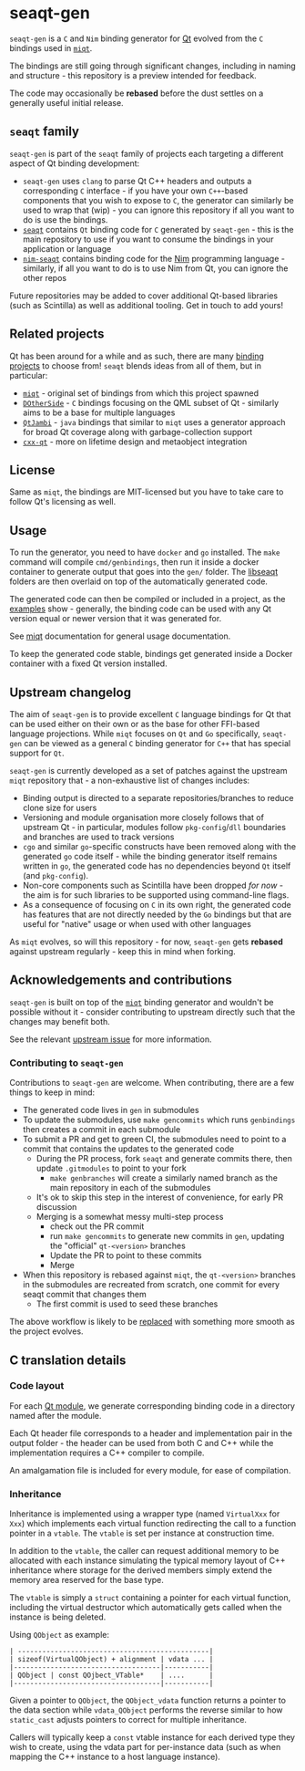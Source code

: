 # seaqt-gen

`seaqt-gen` is a `C` and `Nim` binding generator for [Qt](https://www.qt.io/) evolved from the `C` bindings used in [`miqt`](https://github.com/mappu/miqt).

The bindings are still going through significant changes, including in naming and structure - this repository is a preview intended for feedback.

The code may occasionally be **rebased** before the dust settles on a generally useful initial release.

## `seaqt` family

`seaqt-gen` is part of the `seaqt` family of projects each targeting a different aspect of Qt binding development:

* `seaqt-gen` uses `clang` to parse Qt C++ headers and outputs a corresponding `C` interface - if you have your own `C++`-based components that you wish to expose to `C`, the generator can similarly be used to wrap that (wip) - you can ignore this repository if all you want to do is use the bindings.
* [`seaqt`](https://github.com/seaqt/seaqt) contains `Qt` binding code for `C` generated by `seaqt-gen` - this is the main repository to use if you want to consume the bindings in your application or language
* [`nim-seaqt`](https://github.com/seaqt/nim-seaqt) contains binding code for the [Nim](https://github.com/nim-lang/Nim/) programming language - similarly, if all you want to do is to use Nim from Qt, you can ignore the other repos

Future repositories may be added to cover additional Qt-based libraries (such as Scintilla) as well as additional tooling. Get in touch to add yours!

## Related projects

Qt has been around for a while and as such, there are many [binding projects](https://wiki.qt.io/Language_Bindings) to choose from! `seaqt` blends ideas from all of them, but in particular:

* [`miqt`](https://github.com/mappu/miqt) - original set of bindings from which this project spawned
* [`DOtherSide`](https://github.com/filcuc/dotherside/) - `C` bindings focusing on the QML subset of Qt - similarly aims to be a base for multiple languages
* [`QtJambi`](https://github.com/OmixVisualization/qtjambi/) - `java` bindings that similar to `miqt` uses a generator approach for broad Qt coverage along with garbage-collection support
* [`cxx-qt`](https://github.com/KDAB/cxx-qt/) - more on lifetime design and metaobject integration

## License

Same as `miqt`, the bindings are MIT-licensed but you have to take care to follow Qt's licensing as well.

## Usage

To run the generator, you need to have `docker` and `go` installed. The `make` command will compile `cmd/genbindings`, then run it inside a docker container to generate output that goes into the `gen/` folder. The [libseaqt](./libseaqt) folders are then overlaid on top of the automatically generated code.

The generated code can then be compiled or included in a project, as the [examples](./examples/) show - generally, the binding code can be used with any Qt version equal or newer version that it was generated for.

See [miqt](https://github.com/mappu/miqt) documentation for general usage documentation.

To keep the generated code stable, bindings get generated inside a Docker container with a fixed
Qt version installed.

## Upstream changelog

The aim of `seaqt-gen` is to provide excellent `C` language bindings for Qt that can be used either on their own or as the base for other FFI-based language projections. While `miqt` focuses on `Qt` and `Go` specifically, `seaqt-gen` can be viewed as a general `C` binding generator for `C++` that has special support for `Qt`.

`seaqt-gen` is currently developed as a set of patches against the upstream `miqt` repository that - a non-exhaustive list of changes includes:

* Binding output is directed to a separate repositories/branches to reduce clone size for users
* Versioning and module organisation more closely follows that of upstream Qt - in particular, modules follow `pkg-config`/`dll` boundaries and branches are used to track versions
* `cgo` and similar `go`-specific constructs have been removed along with the generated `go` code itself - while the binding generator itself remains written in `go`, the generated code has no dependencies beyond `Qt` itself (and `pkg-config`).
* Non-core components such as Scintilla have been dropped _for now_ - the aim is for such libraries to be supported using command-line flags.
* As a consequence of focusing on `C` in its own right, the generated code has features that are not directly needed by the `Go` bindings but that are useful for "native" usage or when used with other languages

As `miqt` evolves, so will this repository - for now, `seaqt-gen` gets **rebased** against upstream regularly - keep this in mind when forking.

## Acknowledgements and contributions

`seaqt-gen` is built on top of the [`miqt`](https://github.com/mappu/miqt) binding generator and wouldn't be possible without it - consider contributing to upstream directly such that the changes may benefit both.

See the relevant [upstream issue](https://github.com/mappu/miqt/issues/21) for more information.

### Contributing to `seaqt-gen`

Contributions to `seaqt-gen` are welcome. When contributing, there are a few things to keep in mind:

* The generated code lives in `gen` in submodules
* To update the submodules, use `make gencommits` which runs `genbindings` then creates a commit in each submodule
* To submit a PR and get to green CI, the submodules need to point to a commit that contains the updates to the generated code
  * During the PR process, fork `seaqt` and generate commits there, then update `.gitmodules` to point to your fork
    * `make genbranches` will create a similarly named branch as the main repository in each of the submodules
  * It's ok to skip this step in the interest of convenience, for early PR discussion
  * Merging is a somewhat messy multi-step process
    * check out the PR commit
    * run `make gencommits` to generate new commits in `gen`, updating the "official" `qt-<version>` branches
    * Update the PR to point to these commits
    * Merge
* When this repository is rebased against `miqt`, the `qt-<version>` branches in the submodules are recreated from scratch, one commit for every seaqt commit that changes them
  * The first commit is used to seed these branches

The above workflow is likely to be [replaced](https://github.com/seaqt/seaqt-gen/issues/3) with something more smooth as the project evolves.

## C translation details

### Code layout

For each [Qt module](https://doc.qt.io/qt-6/qtmodules.html), we generate corresponding binding code in a directory named after the module.

Each Qt header file corresponds to a header and implementation pair in the output folder - the header can be used from both C and C++ while the implementation requires a C++ compiler to compile.

An amalgamation file is included for every module, for ease of compilation.

### Inheritance

Inheritance is implemented using a wrapper type (named `VirtualXxx` for `Xxx`)
which implements each virtual function redirecting the call to a function
pointer in a `vtable`. The `vtable` is set per instance at construction time.

In addition to the `vtable`, the caller can request additional memory to be
allocated with each instance simulating the typical memory layout of C++
inheritance where storage for the derived members simply extend the memory area
reserved for the base type.

The `vtable` is simply a `struct` containing a pointer for each virtual function,
including the virtual destructor which automatically gets called when the
instance is being deleted.

Using `QObject` as example:

```
| -----------------------------------------------|
| sizeof(VirtualQObject) + alignment | vdata ... |
|------------------------------------|-----------|
| QObject | const QOjbect_VTable*    | ....      |
|------------------------------------|-----------|
```

Given a pointer to `QObject`, the `QObject_vdata` function returns a pointer to
the data section while `vdata_QObject` performs the reverse similar to how
`static_cast` adjusts pointers to correct for multiple inheritance.

Callers will typically keep a `const` vtable instance for each derived type
they wish to create, using the vdata part for per-instance data (such as when
mapping the C++ instance to a host language instance).
